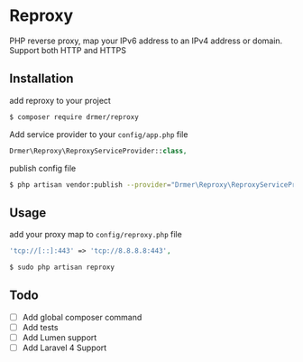 # Reproxy

PHP reverse proxy, map your IPv6 address to an IPv4 address or domain. Support both HTTP and HTTPS

## Installation

add reproxy to your project
```sh
$ composer require drmer/reproxy
```

Add service provider to your ```config/app.php``` file
```php
Drmer\Reproxy\ReproxyServiceProvider::class,
```

publish config file
```sh
$ php artisan vendor:publish --provider="Drmer\Reproxy\ReproxyServiceProvider"
```

## Usage
add your proxy map to ```config/reproxy.php``` file
```php
'tcp://[::]:443' => 'tcp://8.8.8.8:443',
```

```sh
$ sudo php artisan reproxy
```

## Todo
- [ ] Add global composer command
- [ ] Add tests
- [ ] Add Lumen support
- [ ] Add Laravel 4 Support